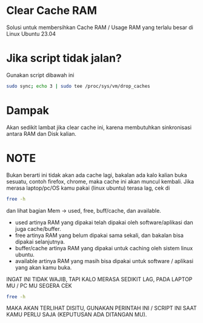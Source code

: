 # Clear Cache RAM
Solusi untuk membersihkan Cache RAM / Usage RAM yang terlalu besar di Linux Ubuntu 23.04

# Jika script tidak jalan?
Gunakan script dibawah ini
```bash
sudo sync; echo 3 | sudo tee /proc/sys/vm/drop_caches
```

# Dampak
Akan sedikit lambat jika clear cache ini, karena membutuhkan sinkronisasi antara RAM dan Disk kalian.


# NOTE
Bukan berarti ini tidak akan ada cache lagi, bakalan ada kalo kalian buka sesuatu, contoh firefox, chrome, maka cache ini akan muncul kembali.
Jika merasa laptop/pc/OS kamu pakai (linux ubuntu) terasa lag, cek di 
```bash
free -h
```
dan lihat bagian Mem -> used, free, buff/cache, dan available.
- used artinya RAM yang dipakai telah dipakai oleh software/aplikasi dan juga cache/buffer.
- free artinya RAM yang belum dipakai sama sekali, dan bakalan bisa dipakai selanjutnya.
- buffer/cache artinya RAM yang dipakai untuk caching oleh sistem linux ubuntu.
- available artinya RAM yang masih bisa dipakai untuk software / aplikasi yang akan kamu buka.

INGAT INI TIDAK WAJIB, TAPI KALO MERASA SEDIKIT LAG, PADA LAPTOP MU / PC MU SEGERA CEK 
```bash 
free -h
```
MAKA AKAN TERLIHAT DISITU, GUNAKAN PERINTAH INI / SCRIPT INI SAAT KAMU PERLU SAJA (KEPUTUSAN ADA DITANGAN MU).
